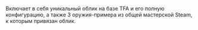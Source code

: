 Включает в себя уникальный облик на базе TFA и его полную конфигурацию, а также 3 оружия-примера из общей мастерской Steam, к которым привязан облик.
